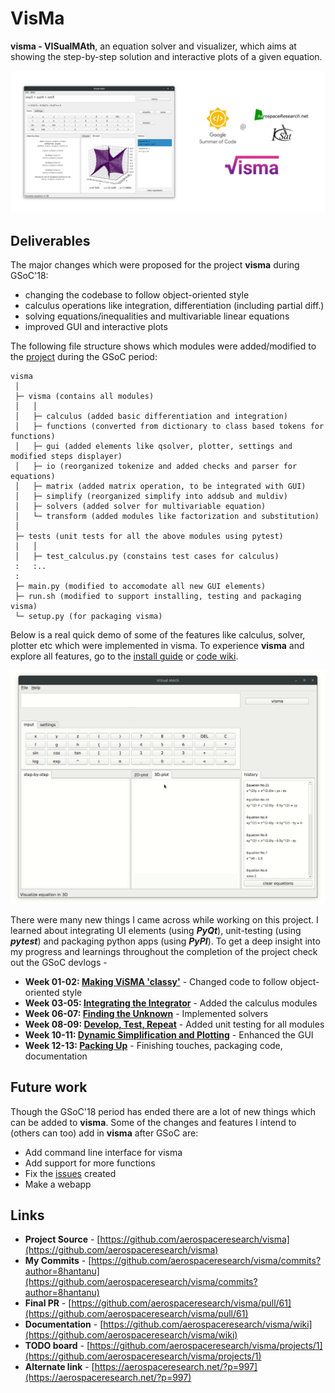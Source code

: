 # VisMa
**visma - VISualMAth**, an equation solver and visualizer, which aims at showing the step-by-step solution and interactive plots of a given equation.

![visma-cover](assets/cover.jpg)

## Deliverables

The major changes which were proposed for the project **visma** during GSoC'18:

- changing the codebase to follow object-oriented style
- calculus operations like integration, differentiation (including partial diff.)
- solving equations/inequalities and multivariable linear equations
- improved GUI and interactive plots

The following file structure shows which modules were added/modified to the [project](https://github.com/aerospaceresearch/visma) during the GSoC period:

```
visma
 │
 ├─ visma (contains all modules)
 │   │
 │   ├─ calculus (added basic differentiation and integration)
 │   ├─ functions (converted from dictionary to class based tokens for functions)
 │   ├─ gui (added elements like qsolver, plotter, settings and modified steps displayer)
 │   ├─ io (reorganized tokenize and added checks and parser for equations)
 │   ├─ matrix (added matrix operation, to be integrated with GUI)
 │   ├─ simplify (reorganized simplify into addsub and muldiv)
 │   ├─ solvers (added solver for multivariable equation)
 │   └─ transform (added modules like factorization and substitution)
 │
 ├─ tests (unit tests for all the above modules using pytest)
 │   │
 │   ├─ test_calculus.py (constains test cases for calculus)
 :   :..
 :
 ├─ main.py (modified to accomodate all new GUI elements)
 ├─ run.sh (modified to support installing, testing and packaging visma)
 └─ setup.py (for packaging visma)
```

Below is a real quick demo of some of the features like calculus, solver, plotter etc which were implemented in visma. To experience **visma** and explore all features, go to the [install guide](https://github.com/aerospaceresearch/visma/blob/master/README.md#installation) or [code wiki](https://github.com/aerospaceresearch/visma/wiki).

![visma-demo](demos/final.gif)

There were many new things I came across while working on this project. I learned about integrating UI elements (using **_PyQt_**), unit-testing (using **_pytest_**) and packaging python apps (using **_PyPI_**). To get a deep insight into my progress and learnings throughout the completion of the project check out the GSoC devlogs -

- **Week 01-02: [Making ViSMA 'classy'](log-01)** - Changed code to follow object-oriented style
- **Week 03-05: [Integrating the Integrator](log-02)** - Added the calculus modules
- **Week 06-07: [Finding the Unknown](log-03)** - Implemented solvers
- **Week 08-09: [Develop, Test, Repeat](log-04)** - Added unit testing for all modules
- **Week 10-11: [Dynamic Simplification and Plotting](log-05)** - Enhanced the GUI
- **Week 12-13: [Packing Up](log-06)** - Finishing touches, packaging code, documentation

## Future work

Though the GSoC'18 period has ended there are a lot of new things which can be added to **visma**. Some of the changes and features I intend to (others can too) add in **visma** after GSoC are:

- Add command line interface for visma
- Add support for more functions
- Fix the [issues](https://github.com/aerospaceresearch/visma/issues) created
- Make a webapp

## Links

- **Project Source** - [https://github.com/aerospaceresearch/visma](https://github.com/aerospaceresearch/visma)
- **My Commits** - [https://github.com/aerospaceresearch/visma/commits?author=8hantanu](https://github.com/aerospaceresearch/visma/commits?author=8hantanu)
- **Final PR** - [https://github.com/aerospaceresearch/visma/pull/61](https://github.com/aerospaceresearch/visma/pull/61)
- **Documentation** - [https://github.com/aerospaceresearch/visma/wiki](https://github.com/aerospaceresearch/visma/wiki)
- **TODO board** - [https://github.com/aerospaceresearch/visma/projects/1](https://github.com/aerospaceresearch/visma/projects/1)
- **Alternate link** - [https://aerospaceresearch.net/?p=997](https://aerospaceresearch.net/?p=997)

